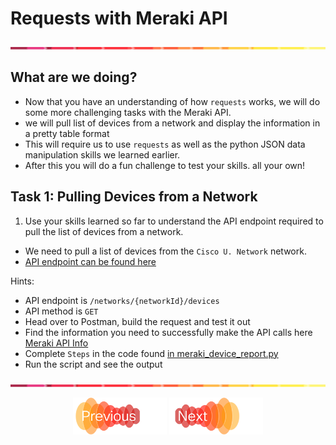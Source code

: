 # Requests with Meraki API
![line](../assets/banner.png)

## What are we doing?
- Now that you have an understanding of how `requests` works, we will do some more challenging tasks with the Meraki API.
- we will pull list of devices from a network and display the information in a pretty table format
- This will require us to use `requests` as well as the python JSON data manipulation skills we learned earlier.
- After this you will do a fun challenge to test your skills. all your own!


## Task 1: Pulling Devices from a Network
1. Use your skills learned so far to understand the API endpoint required to pull the list of devices from a network.
- We need to pull a list of devices from the `Cisco U. Network` network.
- [API endpoint can be found here](https://developer.cisco.com/meraki/api-v1/get-network/)

Hints: 
- API endpoint is `/networks/{networkId}/devices`
- API method is `GET`
- Head over to Postman, build the request and test it out
- Find the information you need to successfully make the API calls here [Meraki API Info](./code/meraki_api_info.md)
- Complete `Steps` in the code found [in meraki_device_report.py](./code/meraki_device_report.py)
- Run the script and see the output


![line](../assets/banner.png)
<p align="center">
<a href="6.md"><img src="../assets/previous.png" width="150px"></a>
<a href="8.md"><img src="../assets/next.png" width="150px"></a>
</p>